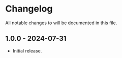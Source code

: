 # Changelog

All notable changes to will be documented in this file.

## 1.0.0 - 2024-07-31

- Initial release.
